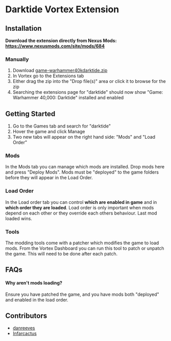 # Darktide Vortex Extension

## Installation

**Download the extension directly from Nexus Mods: https://www.nexusmods.com/site/mods/684**

### Manually
1. Download [game-warhammer40kdarktide.zip](https://github.com/danreeves/vortex-extension-darktide/releases/latest)
2. In Vortex go to the Extensions tab
3. Either drag the zip into the "Drop file(s)" area or click it to browse for the zip
4. Searching the extensions page for "darktide" should now show "Game: Warhammer 40,000: Darktide" installed and enabled

## Getting Started

1. Go to the Games tab and search for "darktide"
2. Hover the game and click Manage
3. Two new tabs will appear on the right hand side: "Mods" and "Load Order"

### Mods

In the Mods tab you can manage which mods are installed. Drop mods here and press "Deploy Mods". Mods must be "deployed" to the game folders before they will appear in the Load Order.

### Load Order

In the Load order tab you can control **which are enabled in game** and in **which order they are loaded**. Load order is only important when mods depend on each other or they override each others behaviour. Last mod loaded wins.

### Tools

The modding tools come with a patcher which modifies the game to load mods. From the Vortex Dashboard you can run this tool to patch or unpatch the game. This will need to be done after each patch.

## FAQs

#### Why aren't mods loading?

Ensure you have patched the game, and you have mods both "deployed" and enabled in the load order.

## Contributors
 - [danreeves](https://github.com/danreeves)
 - [Infarcactus](https://github.com/Infarcactus)
